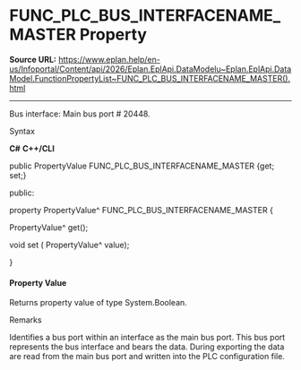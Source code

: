 # FUNC_PLC_BUS_INTERFACENAME_MASTER Property

**Source URL:** https://www.eplan.help/en-us/Infoportal/Content/api/2026/Eplan.EplApi.DataModelu~Eplan.EplApi.DataModel.FunctionPropertyList~FUNC_PLC_BUS_INTERFACENAME_MASTER().html

---

Bus interface: Main bus port # 20448.

Syntax

**C#**
**C++/CLI**


public PropertyValue FUNC_PLC_BUS_INTERFACENAME_MASTER {get; set;}

public:

property PropertyValue^ FUNC_PLC_BUS_INTERFACENAME_MASTER {

   PropertyValue^ get();

   void set (    PropertyValue^ value);

}


#### Property Value

Returns property value of type System.Boolean.

Remarks

Identifies a bus port within an interface as the main bus port. This bus port represents the bus interface and bears the data. During exporting the data are read from the main bus port and written into the PLC configuration file.
